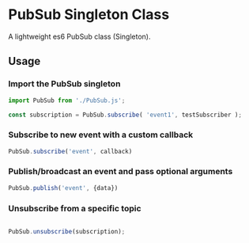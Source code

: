 # PubSub Singleton Class

A lightweight es6 PubSub class (Singleton).

## Usage
### Import the PubSub singleton

```javascript
import PubSub from './PubSub.js';

const subscription = PubSub.subscribe( 'event1', testSubscriber );
```

### Subscribe to new event with a custom callback
```javascript
PubSub.subscribe('event', callback)
```

### Publish/broadcast an event and pass optional arguments
```javascript
PubSub.publish('event', {data})
```

### Unsubscribe from a specific topic
```javascript

PubSub.unsubscribe(subscription);
```
